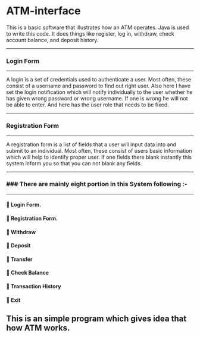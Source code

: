 # ATM-interface




This is a basic software that illustrates how an ATM operates. Java is used to write this code. It does things like register, log in, withdraw, check account balance, and deposit history. 


___________________
### Login Form
___________________

A login is a set of credentials used to authenticate a user. Most often, these consist of a username and password to find out right user. Also here I have set the login notification which will notify individually to the user whether he has given wrong password or wrong username. If one is wrong he will not be able to enter. And here has the user role that needs to be fixed.

____________________
### Registration Form
____________________

A registration form is a list of fields that a user will input data into and submit to an individual. Most often, these consist of users basic information which will help to identify proper user. If one fields there blank instantly this system inform you so that you can not blank any fields. 

____________________________________________________________
### ### There are mainly eight portion in this System following :-
____________________________________________________________
  #### 	Login Form.

  #### 	Registration Form.

  ####   Withdraw
   ####   Deposit
  ####   Transfer
  ####   Check Balance 
  ####   Transaction History
  ####   Exit 
 
 



##  This is an simple program which gives idea that how ATM works.
